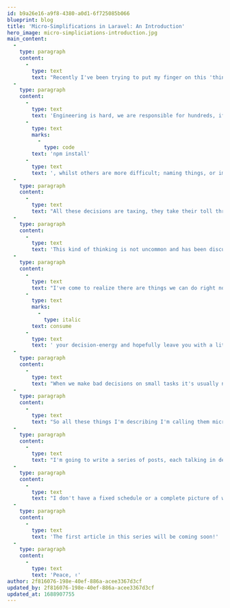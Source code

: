 ```yaml
---
id: b9a26e16-a9f8-4380-a0d1-6f725085b066
blueprint: blog
title: 'Micro-Simplifications in Laravel: An Introduction'
hero_image: micro-simpliciations-introduction.jpg
main_content:
  -
    type: paragraph
    content:
      -
        type: text
        text: "Recently I've been trying to put my finger on this 'thing' I'm aiming for when I'm developing features and products in Laravel. This way of working that I think every engineer tries for but maybe can't quite achieve because until it's defined, at least for me, it isn't obvious."
  -
    type: paragraph
    content:
      -
        type: text
        text: 'Engineering is hard, we are responsible for hundreds, if not thousands, of decisions a day. Some of the decisions are small; creating new folders, running '
      -
        type: text
        marks:
          -
            type: code
        text: 'npm install'
      -
        type: text
        text: ', whilst others are more difficult; naming things, or implementing complex patterns and abstractions.'
  -
    type: paragraph
    content:
      -
        type: text
        text: "All these decisions are taxing, they take their toll throughout the day. Some are more taxing than others but what I've come to realize is that every decision saps our energy. Once our decision-energy has been taken the mental fog creeps in and work becomes harder, even simple tasks end up being way more complex than they should."
  -
    type: paragraph
    content:
      -
        type: text
        text: 'This kind of thinking is not uncommon and has been discussed many times before under different guises.'
  -
    type: paragraph
    content:
      -
        type: text
        text: "I've come to realize there are things we can do right now to help keep our decision-energy up. It's not some shamanic cure-all to give us unlimited energy but applying some of the thinking and tools I've picked up along the way will help you limit how you "
      -
        type: text
        marks:
          -
            type: italic
        text: consume
      -
        type: text
        text: ' your decision-energy and hopefully leave you with a little more in the tank for the important and often difficult decisions.'
  -
    type: paragraph
    content:
      -
        type: text
        text: "When we make bad decisions on small tasks it's usually not much of an issue. However, when we make bad decisions on large tasks it can haunt us for a long time. We should be ready to give large tasks the energy they need so you don't make the wrong choices that make your life harder."
  -
    type: paragraph
    content:
      -
        type: text
        text: "So all these things I'm describing I'm calling them micro-simplifications. Using tools and processes to help you stop sweating the small stuff, quit draining your decision-energy with small tasks that aren't worth your time."
  -
    type: paragraph
    content:
      -
        type: text
        text: "I'm going to write a series of posts, each talking in detail about a certain process or tool that I use day to day, that allows me to put my focus into the tough decisions. Some of the things I'll discuss will be hyper-specific to Laravel, I spend almost every day working with Laravel so it's hard to get away from it, some articles may be more general but I think each one will contain at least one take away that any developer will find useful."
  -
    type: paragraph
    content:
      -
        type: text
        text: "I don't have a fixed schedule or a complete picture of what exactly I'll be posting so where this ends up is anyone's guess, but I'll be sure to make it as interesting and useful as I can and I hope you'll join me and learn something along the way!"
  -
    type: paragraph
    content:
      -
        type: text
        text: 'The first article in this series will be coming soon!'
  -
    type: paragraph
    content:
      -
        type: text
        text: 'Peace, ✌️'
author: 2f816076-198e-40ef-886a-acee3367d3cf
updated_by: 2f816076-198e-40ef-886a-acee3367d3cf
updated_at: 1688907755
---
```

